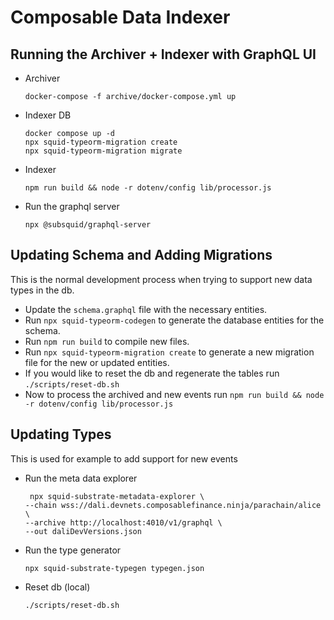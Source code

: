# Composable Data Indexer

## Running the Archiver + Indexer with GraphQL UI

- Archiver
    ```
    docker-compose -f archive/docker-compose.yml up
    ```
- Indexer DB
    ```
    docker compose up -d
    npx squid-typeorm-migration create
    npx squid-typeorm-migration migrate
    ```
- Indexer
  ```
  npm run build && node -r dotenv/config lib/processor.js
  ```
- Run the graphql server
  ```
  npx @subsquid/graphql-server
  ```

## Updating Schema and Adding Migrations

This is the normal development process when trying to support new data types in the db.

- Update the `schema.graphql` file with the necessary entities.
- Run `npx squid-typeorm-codegen` to generate the database entities for the schema.
- Run `npm run build` to compile new files.
- Run `npx squid-typeorm-migration create` to generate a new migration file for the new or updated entities.
- If you would like to reset the db and regenerate the tables run `./scripts/reset-db.sh`
- Now to process the archived and new events run `npm run build && node -r dotenv/config lib/processor.js`

## Updating Types

This is used for example to add support for new events

- Run the meta data explorer
  ```
   npx squid-substrate-metadata-explorer \ 
  --chain wss://dali.devnets.composablefinance.ninja/parachain/alice \
  --archive http://localhost:4010/v1/graphql \
  --out daliDevVersions.json
  ```
- Run the type generator
  ```
  npx squid-substrate-typegen typegen.json 
  ```
- Reset db (local)
  ```
  ./scripts/reset-db.sh
  ```
